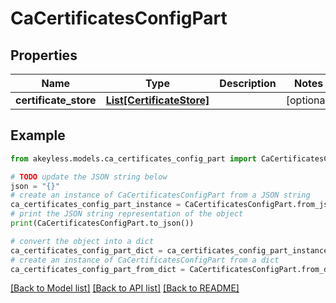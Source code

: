 # CaCertificatesConfigPart


## Properties

Name | Type | Description | Notes
------------ | ------------- | ------------- | -------------
**certificate_store** | [**List[CertificateStore]**](CertificateStore.md) |  | [optional] 

## Example

```python
from akeyless.models.ca_certificates_config_part import CaCertificatesConfigPart

# TODO update the JSON string below
json = "{}"
# create an instance of CaCertificatesConfigPart from a JSON string
ca_certificates_config_part_instance = CaCertificatesConfigPart.from_json(json)
# print the JSON string representation of the object
print(CaCertificatesConfigPart.to_json())

# convert the object into a dict
ca_certificates_config_part_dict = ca_certificates_config_part_instance.to_dict()
# create an instance of CaCertificatesConfigPart from a dict
ca_certificates_config_part_from_dict = CaCertificatesConfigPart.from_dict(ca_certificates_config_part_dict)
```
[[Back to Model list]](../README.md#documentation-for-models) [[Back to API list]](../README.md#documentation-for-api-endpoints) [[Back to README]](../README.md)


